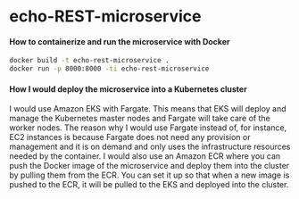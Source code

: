 # echo-REST-microservice

#### How to containerize and run the microservice with Docker
```bash
docker build -t echo-rest-microservice .
docker run -p 8000:8000 -ti echo-rest-microservice
```

#### How I would deploy the microservice into a Kubernetes cluster
I would use Amazon EKS with Fargate. This means that EKS will deploy and manage the Kubernetes master nodes and Fargate will take care of the worker nodes. The reason why I would use Fargate instead of, for instance, EC2 instances is because Fargate does not need any provision or management and it is on demand and only uses the infrastructure resources needed by the container. I would also use an Amazon ECR where you can push the Docker image of the microservice and deploy them into the cluster by pulling them from the ECR. You can set it up so that when a new image is pushed to the ECR, it will be pulled to the EKS and deployed into the cluster.  